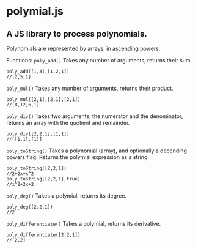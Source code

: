 # polymial.js
A JS library to process polynomials.
--
Polynomials are represented by arrays, in ascending powers.

Functions:
`poly_add()`
Takes any number of arguments, returns their sum.
```
poly_add([1,3],[1,2,1])
//[2,5,1]
```

`poly_mul()`
Takes any number of arguments, returns their product.
```
poly_mul([2,1],[2,1],[2,1])
//[8,12,6,1]
```
`poly_div()`
Takes two arguments, the numerator and the denominator, returns an array with the quotient and remainder.
```
poly_div([2,2,1],[1,1])
//[[1,1],[1]]
```
`poly_toString()`
Takes a polynomial (array), and optionally a decending powers flag. Returns the polymial expression as a string.
```
poly_toString([2,2,1])
//2+2x+x^2
poly_toString([2,2,1],true)
//x^2+2x+2
```
`poly_deg()`
Takes a polymial, returns its degree.
```
poly_deg([2,2,1])
//2
```
`poly_differentiate()`
Takes a polymial, returns its derivative.
```
poly_differentiate([2,2,1])
//[2,2]
```
